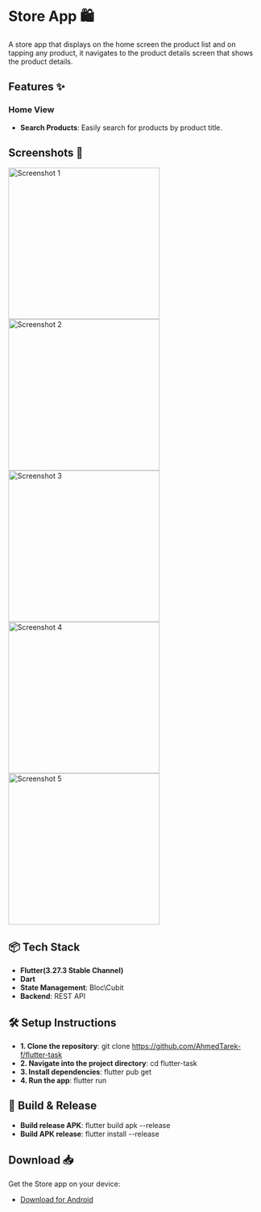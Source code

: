 # Store App 🛍️

A store app that displays on the home screen the product list and on tapping any product, it navigates to the product details screen that shows the product details.

## Features ✨

### Home View  

- **Search Products**: Easily search for products by product title.

## Screenshots 📸
<img src="https://github.com/user-attachments/assets/f83d76ee-1321-45a0-a1e9-2784ff088d45" alt="Screenshot 1" width="300"/>
<img src="https://github.com/user-attachments/assets/77ed3707-e840-48e6-b1fd-7864f1d639e0" alt="Screenshot 2" width="300"/>
<img src="https://github.com/user-attachments/assets/14b09432-0882-477f-b0d1-f80d2c619c21" alt="Screenshot 3" width="300"/>
<img src="https://github.com/user-attachments/assets/6a2955e4-93f0-4eb3-85bb-3a9d2c0f1fc9" alt="Screenshot 4" width="300"/>
<img src="https://github.com/user-attachments/assets/767c4a6f-18ae-4285-880a-ba3ad61bb5a7" alt="Screenshot 5" width="300"/>

## 📦 Tech Stack

- **Flutter(3.27.3 Stable Channel)**
- **Dart**
- **State Management**: Bloc\Cubit
- **Backend**: REST API

## 🛠️ Setup Instructions

- **1. Clone the repository**: git clone https://github.com/AhmedTarek-f/flutter-task
- **2. Navigate into the project directory**: cd flutter-task
- **3. Install dependencies**: flutter pub get
- **4. Run the app**: flutter run

## 📱 Build & Release

- **Build release APK**: flutter build apk --release
- **Build APK release**: flutter install --release

## Download 📥

Get the Store app on your device:

- [Download for Android](https://drive.google.com/file/d/1rjdHzO3IAGP1NqqR23OlkYB5B0jXhHJR/view?usp=drive_link)
